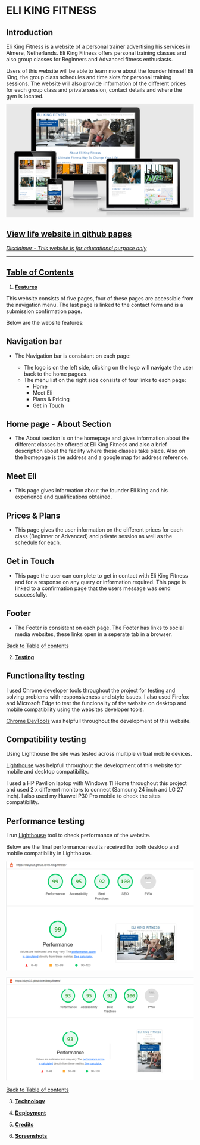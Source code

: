 # ELI KING FITNESS
## Introduction

Eli King Fitness is a website of a personal trainer advertising his services in Almere, Netherlands. Eli King Fitness offers personal training classes and also group classes for Beginners and Advanced fitness enthusiasts.

Users of this website will be able to learn more about the founder himself Eli King, the group class schedules and time slots for personal training sessions. The website will also provide information of the different prices for each group class and private session, contact details and where the gym is located.

![Mockup screenshot](/assets/images/cover-page-readme.png)

## [View life website in github pages](https://clayc03.github.io/eli-king-fitness/) 

<u>*Disclaimer - This website is for educational purpose only*</u>
<hr>

## **[Table of Contents](#contents)**
1. **[Features](#features)**

This website consists of five pages, four of these pages are accessible from the navigation menu.
The last page is linked to the contact form and is a submission confirmation page.

Below are the website features:

## Navigation bar

* The Navigation bar is consistant on each page:

    * The logo is on the left side, clicking on the logo will navigate the user back to the home   pageas.
    * The menu list on the right side consists of four links to each page:
        * Home
        * Meet Eli
        * Plans & Pricing
        * Get in Touch

## Home page - About Section

* The About section is on the homepage and gives information about the different classes be offered at Eli King Fitness and also a brief description about the facility where these classes take place. Also on the homepage is the address and a google map for address reference.

## Meet Eli

* This page gives information about the founder Eli King and his experience and qualifications obtained.

## Prices & Plans

* This page gives the user information on the different prices for each class (Beginner or Advanced) and private session as well as the schedule for each.

## Get in Touch

* This page the user can complete to get in contact with Eli King Fitness and for a response on any query or information required. This page is linked to a confirmation page that the users message was send successfully.

## Footer

* The Footer is consistent on each page. The Footer has links to social media websites, these links open in a seperate tab in a browser.

[Back to Table of contents](#table-of-contents)

2. **[Testing](#testing)**

## Functionality testing 

 I used Chrome developer tools throughout the project for testing and solving problems with responsiveness and style issues. I also used Firefox and Microsoft Edge to test the funcionality of the website on desktop and mobile compatibility using the websites developer tools.
 
 [Chrome DevTools](https://developer.chrome.com/docs/devtools/) was helpfull throughout the development of this website.


## Compatibility testing
 Using Lighthouse the site was tested across multiple virtual mobile devices. 

[Lighthouse](https://developers.google.com/web/tools/lighthouse) was helpfull throughout the development of this website for mobile and desktop compatibility.
 
I used a HP Pavilion laptop with Windows 11 Home throughout this project and used 2 x different monitors to connect (Samsung 24 inch and LG 27 inch). I also used my Huawei P30 Pro mobile to check the sites compatibility.

## Performance testing

I run [Lighthouse](https://developers.google.com/web/tools/lighthouse/) tool to check performance of the website.

Below are the final performance results received for both desktop and mobile compatibility in Lighthouse. 

![Final performance desktop](/assets/images/desktop-performance.png)

![Final performance mobile](/assets/images/mobile-performance.png)

[Back to Table of contents](#table-of-contents)

3. **[Technology](#technology)**



4. **[Deployment](#deployment)**
5. **[Credits](#credits)**
6. **[Screenshots](#screenshots)**



